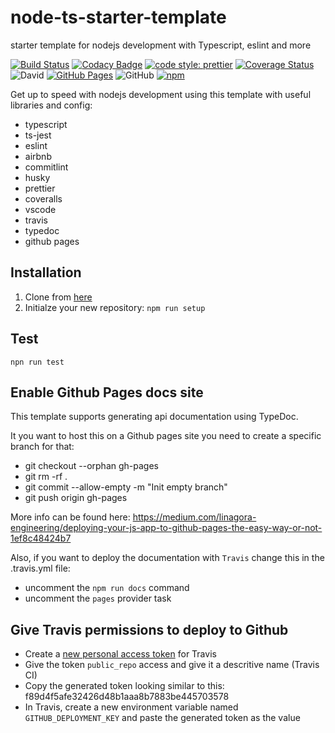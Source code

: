 # node-ts-starter-template

starter template for nodejs development with Typescript, eslint and more

[![Build Status](https://travis-ci.com/jaspenlind/node-ts-starter-template.svg?branch=master)](https://travis-ci.com/jaspenlind/node-ts-starter-template)
[![Codacy Badge](https://api.codacy.com/project/badge/Grade/d53c318f91a54f49822d30d9974c1003)](https://www.codacy.com/manual/jaspenlind/node-ts-starter-template?utm_source=github.com&utm_medium=referral&utm_content=jaspenlind/node-ts-starter-template&utm_campaign=Badge_Grade)
[![code style: prettier](https://img.shields.io/badge/code_style-prettier-ff69b4.svg?style=flat-square)](https://github.com/prettier/prettier)
[![Coverage Status](https://coveralls.io/repos/jaspenlind/node-ts-starter-template/badge.svg?branch=master)](https://coveralls.io/r/jaspenlind/node-ts-starter-template?branch=master)
![David](https://img.shields.io/david/jaspenlind/node-ts-starter-template)
[![GitHub Pages](https://img.shields.io/badge/api-docs-blue)](https://jaspenlind.github.io/node-ts-starter-template/)
![GitHub](https://img.shields.io/github/license/jaspenlind/node-ts-starter-template)
[![npm](https://img.shields.io/npm/v/node-ts-starter-template)](https://www.npmjs.com/package/node-ts-starter-template)

Get up to speed with nodejs development using this template with useful libraries and config:

- typescript
- ts-jest
- eslint
- airbnb
- commitlint
- husky
- prettier
- coveralls
- vscode
- travis
- typedoc
- github pages

## Installation

1. Clone from [here](https://github.com/jaspenlind/node-ts-starter-template/generate)
2. Initialze your new repository: `npm run setup`

## Test

```shell
npn run test
```

## Enable Github Pages docs site

This template supports generating api documentation using TypeDoc.

It you want to host this on a Github pages site you need to create a specific branch for that:

- git checkout --orphan gh-pages
- git rm -rf .
- git commit --allow-empty -m "Init empty branch"
- git push origin gh-pages

More info can be found here: https://medium.com/linagora-engineering/deploying-your-js-app-to-github-pages-the-easy-way-or-not-1ef8c48424b7

Also, if you want to deploy the documentation with `Travis` change this in the .travis.yml file:

- uncomment the `npm run docs` command
- uncomment the `pages` provider task

## Give Travis permissions to deploy to Github

- Create a [new personal access token](https://github.com/settings/tokens/new) for Travis
- Give the token `public_repo` access and give it a descritive name (Travis CI)
- Copy the generated token looking similar to this: f89d4f5afe32426d48b1aaa8b7883be445703578
- In Travis, create a new environment variable named `GITHUB_DEPLOYMENT_KEY` and paste the generated token as the value
